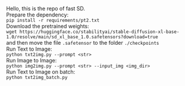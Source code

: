 Hello, this is the repo of fast SD.  
Prepare the dependency:  
`pip install -r requirements/pt2.txt`  
Download the pretrained weights:  
`wget https://huggingface.co/stabilityai/stable-diffusion-xl-base-1.0/resolve/main/sd_xl_base_1.0.safetensors?download=true`  
and then move the file `.safetensor` to the folder `./checkpoints`  
Run Text to Image:  
`python txt2img.py --prompt <str>`   
Run Image to Image:  
`python img2img.py --prompt <str> --input_img <img_dir>`   
Run Text to Image on batch:  
`python txt2img_batch.py`  